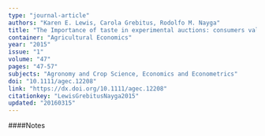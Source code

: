 ```yaml
---
type: "journal-article"
authors: "Karen E. Lewis, Carola Grebitus, Rodolfo M. Nayga"
title: "The Importance of taste in experimental auctions: consumers valuation of calorie and sweetener labeling of soft drinks"
container: "Agricultural Economics"
year: "2015"
issue: "1"
volume: "47"
pages: "47-57"
subjects: "Agronomy and Crop Science, Economics and Econometrics"
doi: "10.1111/agec.12208"
link: "https://dx.doi.org/10.1111/agec.12208"
citationkey: "LewisGrebitusNayga2015"
updated: "20160315"
---
```


####Notes
